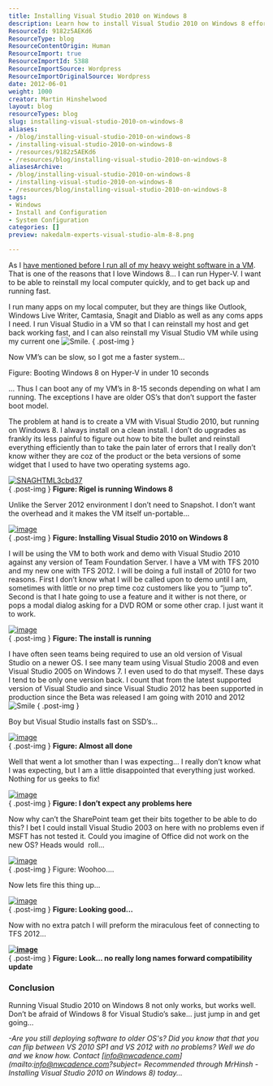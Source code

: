 ```yaml
---
title: Installing Visual Studio 2010 on Windows 8
description: Learn how to install Visual Studio 2010 on Windows 8 effortlessly. Discover tips for a smooth setup and optimize your development environment today!
ResourceId: 9182z5AEKd6
ResourceType: blog
ResourceContentOrigin: Human
ResourceImport: true
ResourceImportId: 5388
ResourceImportSource: Wordpress
ResourceImportOriginalSource: Wordpress
date: 2012-06-01
weight: 1000
creator: Martin Hinshelwood
layout: blog
resourceTypes: blog
slug: installing-visual-studio-2010-on-windows-8
aliases:
- /blog/installing-visual-studio-2010-on-windows-8
- /installing-visual-studio-2010-on-windows-8
- /resources/9182z5AEKd6
- /resources/blog/installing-visual-studio-2010-on-windows-8
aliasesArchive:
- /blog/installing-visual-studio-2010-on-windows-8
- /installing-visual-studio-2010-on-windows-8
- /resources/blog/installing-visual-studio-2010-on-windows-8
tags:
- Windows
- Install and Configuration
- System Configuration
categories: []
preview: nakedalm-experts-visual-studio-alm-8-8.png

---
```

As I [have mentioned before I run all of my heavy weight software in a VM](http://blog.hinshelwood.com/installing-tfs-2012-on-server-2012-with-sql-2012/). That is one of the reasons that I love Windows 8… I can run Hyper-V. I want to be able to reinstall my local computer quickly, and to get back up and running fast.

I run many apps on my local computer, but they are things like Outlook, Windows Live Writer, Camtasia, Snagit and Diablo as well as any coms apps I need. I run Visual Studio in a VM so that I can reinstall my host and get back working fast, and I can also reinstall my Visual Studio VM while using my current one ![Smile](images/wlEmoticon-smile1-10-10.png).
{ .post-img }

Now VM’s can be slow, so I got me a faster system…

Figure: Booting Windows 8 on Hyper-V in under 10 seconds

… Thus I can boot any of my VM’s in 8-15 seconds depending on what I am running. The exceptions I have are older OS’s that don’t support the faster boot model.

The problem at hand is to create a VM with Visual Studio 2010, but running on Windows 8. I always install on a clean install. I don’t do upgrades as frankly its less painful to figure out how to bite the bullet and reinstall everything efficiently than to take the pain later of errors that I really don’t know wither they are coz of the product or the beta versions of some widget that I used to have two operating systems ago.

[![SNAGHTML3cbd37](images/SNAGHTML3cbd37_thumb-9-9.png "SNAGHTML3cbd37")](http://blog.hinshelwood.com/files/2012/05/SNAGHTML3cbd37.png)  
{ .post-img }
**Figure: Rigel is running Windows 8**

Unlike the Server 2012 environment I don’t need to Snapshot. I don’t want the overhead and it makes the VM itself un-portable…

[![image](images/image_thumb35-1-1.png "image")](http://blog.hinshelwood.com/files/2012/05/image38.png)  
{ .post-img }
**Figure: Installing Visual Studio 2010 on Windows 8**

I will be using the VM to both work and demo with Visual Studio 2010 against any version of Team Foundation Server. I have a VM with TFS 2010 and my new one with TFS 2012. I will be doing a full install of 2010 for two reasons. First I don’t know what I will be called upon to demo until I am, sometimes with little or no prep time coz customers like you to “jump to”. Second is that I hate going to use a feature and it wither is not there, or pops a modal dialog asking for a DVD ROM or some other crap. I just want it to work.

[![image](images/image_thumb36-2-2.png "image")](http://blog.hinshelwood.com/files/2012/05/image39.png)  
{ .post-img }
**Figure: The install is running**

I have often seen teams being required to use an old version of Visual Studio on a newer OS. I see many team using Visual Studio 2008 and even Visual Studio 2005 on Windows 7. I even used to do that myself. These days I tend to be only one version back. I count that from the latest supported version of Visual Studio and since Visual Studio 2012 has been supported in production since the Beta was released I am going with 2010 and 2012 ![Smile](images/wlEmoticon-smile1-10-10.png)
{ .post-img }

Boy but Visual Studio installs fast on SSD’s…

[![image](images/image_thumb37-3-3.png "image")](http://blog.hinshelwood.com/files/2012/05/image40.png)  
{ .post-img }
**Figure: Almost all done**

Well that went a lot smother than I was expecting… I really don’t know what I was expecting, but I am a little disappointed that everything just worked. Nothing for us geeks to fix!

[![image](images/image_thumb38-4-4.png "image")](http://blog.hinshelwood.com/files/2012/05/image41.png)  
{ .post-img }
**Figure: I don’t expect any problems here**

Now why can’t the SharePoint team get their bits together to be able to do this? I bet I could install Visual Studio 2003 on here with no problems even if MSFT has not tested it. Could you imagine of Office did not work on the new OS? Heads would  roll…

[![image](images/image_thumb39-5-5.png "image")](http://blog.hinshelwood.com/files/2012/05/image42.png)  
{ .post-img }
Figure: Woohoo….

Now lets fire this thing up…

[![image](images/image_thumb40-6-6.png "image")](http://blog.hinshelwood.com/files/2012/05/image43.png)  
{ .post-img }
**Figure: Looking good…**

Now with no extra patch I will preform the miraculous feet of connecting to TFS 2012…

[**![image](images/image_thumb41-7-7.png "image")**](http://blog.hinshelwood.com/files/2012/05/image44.png)  
{ .post-img }
**Figure: Look… no really long names forward compatibility update**

### Conclusion

Running Visual Studio 2010 on Windows 8 not only works, but works well. Don’t be afraid of Windows 8 for Visual Studio’s sake… just jump in and get going…

_\-Are you still deploying software to older OS's? Did you know that that you can flip between VS 2010 SP1 and VS 2012 with no problems? Well we do and we know how. Contact [info@nwcadence.com](mailto:info@nwcadence.com?subject= Recommended through MrHinsh - Installing Visual Studio 2010 on Windows 8) today..._
